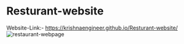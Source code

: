 
# Resturant-website
 Website-Link:- https://krishnaengineer.github.io/Resturant-website/
![restaurant-webpage](https://user-images.githubusercontent.com/98632075/154336673-266f1d03-9ba7-4843-802c-db8e80f12007.jpg)
